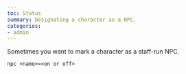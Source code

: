 ```yaml
---
toc: Status
summary: Designating a character as a NPC.
categories:
- admin
---
```

Sometimes you want to mark a character as a staff-run NPC.

`npc <name>=<on or off>`

